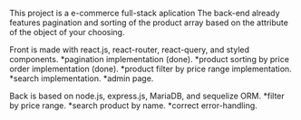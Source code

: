 
This project is a e-commerce full-stack aplication 
The back-end already features pagination and sorting of the product array based on the attribute of the object of your choosing. 

Front is made with react.js, react-router, react-query, and styled components.
  *pagination implementation (done).
  *product sorting by price order implementation (done).
  *product filter by price range implementation.
  *search implementation.
  *admin page.

Back is based on node.js, express.js, MariaDB, and sequelize ORM.
  *filter by price range.
  *search product by name.
  *correct error-handling.
